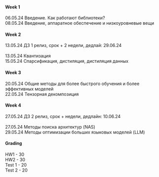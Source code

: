 #### Week 1 <br>
06.05.24 Введение. Как работают библиотеки?	 <br>
08.05.24 Введение, аппаратное обеспечение и низкоуровневые вещи  <br>

#### Week 2 <br>
13.05.24 ДЗ 1 релиз,  срок + 2 недели,  дедлай: 29.06.24 <br> 
<br>
13.05.24 Квантизация <br>
15.05.24 Спарсификация, дистиляция, дистиляция данных  <br>

#### Week 3 <br>
20.05.24 Общие методы для более быстрого обучения и более эффективных моделей <br>
22.05.24 Тензорная декомпозиция  <br>

#### Week 4 <br>
27.05.24 ДЗ 2 релиз,  срок +  недели, дедлайн: 10.06.24 <br>
<br>
27.05.24 Методы поиска архитектур (NAS)					 <br>
29.05.24 Методы оптимизации больших языковых моделей (LLM) <br>


#### Grading
HW1 - 30 <br>
HW2 - 30 <br>
Test 1 - 20 <br>
Test 2 - 20 <br>

